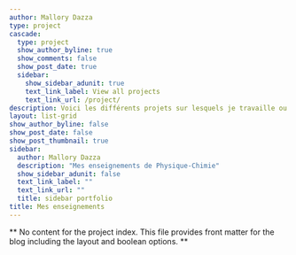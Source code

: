 ```yaml
---
author: Mallory Dazza
type: project
cascade:
  type: project
  show_author_byline: true
  show_comments: false
  show_post_date: true
  sidebar:
    show_sidebar_adunit: true
    text_link_label: View all projects
    text_link_url: /project/
description: Voici les différents projets sur lesquels je travaille ou ai travaillé pour l'enseignement de la physique-chimie. 
layout: list-grid
show_author_byline: false
show_post_date: false
show_post_thumbnail: true
sidebar:
  author: Mallory Dazza
  description: "Mes enseignements de Physique-Chimie"
  show_sidebar_adunit: false
  text_link_label: ""
  text_link_url: ""
  title: sidebar portfolio
title: Mes enseignements
---
```


** No content for the project index. This file provides front matter for the blog including the layout and boolean options. **
